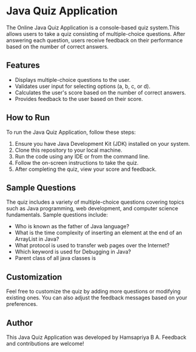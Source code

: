 # Java Quiz Application

The Online Java Quiz Application is a console-based quiz system.This allows users to take a quiz consisting of multiple-choice questions. After answering each question, users receive feedback on their performance based on the number of correct answers.

## Features

- Displays multiple-choice questions to the user.
- Validates user input for selecting options (a, b, c, or d).
- Calculates the user's score based on the number of correct answers.
- Provides feedback to the user based on their score.

## How to Run

To run the Java Quiz Application, follow these steps:

1. Ensure you have Java Development Kit (JDK) installed on your system.
2. Clone this repository to your local machine.
3. Run the code using any IDE or from the command line.
4. Follow the on-screen instructions to take the quiz.
5. After completing the quiz, view your score and feedback.

## Sample Questions

The quiz includes a variety of multiple-choice questions covering topics such as Java programming, web development, and computer science fundamentals. Sample questions include:

- Who is known as the father of Java language?
- What is the time complexity of inserting an element at the end of an ArrayList in Java?
- What protocol is used to transfer web pages over the Internet?
- Which keyword is used for Debugging in Java?
- Parent class of all java classes is

## Customization

Feel free to customize the quiz by adding more questions or modifying existing ones. You can also adjust the feedback messages based on your preferences.

## Author

This Java Quiz Application was developed by Hamsapriya B A. Feedback and contributions are welcome!





